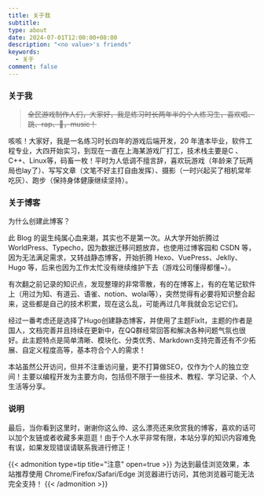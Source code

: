 ```yaml
---
title: 关于我
subtitle: 
type: about
date: 2024-07-01T12:00:00+08:00
description: "<no value>'s friends"
keywords:
  - 关于
comment: false
---
```


### 关于我

> ~~全民游戏制作人们，大家好，我是练习时长两年半的个人练习生，喜欢唱、跳、rap、🏀，music！~~

咳咳！大家好，我是一名练习时长四年的游戏后端开发，20 年渣本毕业，软件工程专业，大四开始实习，到现在一直在上海某游戏厂打工，技术栈主要是C 、C++、Linux等，码畜一枚！平时为人低调不擅言辞，喜欢玩游戏（年龄来了玩两局也lay了）、写写文章（文笔不好主打自由发挥）、摄影（一时兴起买了相机常年吃灰）、跑步（保持身体健康继续坚持）。

### 关于博客

为什么创建此博客？

此 Blog 的诞生纯属心血来潮，其实也不是第一次。从大学开始折腾过 WorldPress、Typecho，因为数据迁移问题放弃，也使用过博客园和 CSDN 等，因为无法满足需求，又转战静态博客，开始折腾 Hexo、VuePress、Jeklly、Hugo 等，后来也因为工作太忙没有继续维护下去（游戏公司懂得都懂\~）。

有次翻之前记录的知识点，发现整理的非常零散，有的在博客上，有的在笔记软件上（用过为知、有道云、语雀、notion、wolai等），突然觉得有必要将知识整合起来，这些都是自己的技术积累，现在这么乱，可能再过几年我就会忘记它们。

经过一番考虑还是选择了Hugo创建静态博客，并使用了主题FixIt，主题的作者是国人，文档完善并且持续在更新中，在QQ群经常回答和解决各种问题气氛也很好。此主题特点是简单清晰、模块化、分类优秀、Markdown支持完善还有不少拓展、自定义程度高等，基本符合个人的需求！

本站虽然公开访问，但并不注重访问量，更不打算做SEO，仅作为个人的独立空间！主要以编程开发为主要方向，包括但不限于一些技术、教程、学习记录、个人生活等分享。

### 说明

最后，当你看到这里时，谢谢你这么帅、这么漂亮还来欣赏我的博客，喜欢的话可以加个友链或者收藏多来逛逛！由于个人水平非常有限，本站分享的知识内容难免有误，如果发现错误请联系我进行修正！


{{< admonition type=tip title="注意" open=true >}}
为达到最佳浏览效果，本站推荐使用 Chrome/Firefox/Safari/Edge 浏览器进行访问，其他浏览器可能无法完全支持！
{{< /admonition >}}